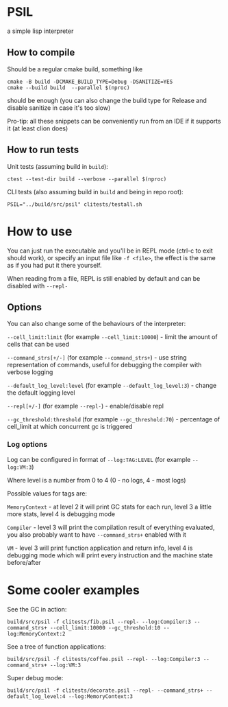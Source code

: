 # PSIL

a simple lisp interpreter

## How to compile

Should be a regular cmake build, something like

```shell
cmake -B build -DCMAKE_BUILD_TYPE=Debug -DSANITIZE=YES
cmake --build build  --parallel $(nproc)
```

should be enough (you can also change the build type for Release and disable sanitize in case it's too slow)

Pro-tip: all these snippets can be conveniently run from an IDE if it supports it (at least clion does)

## How to run tests

Unit tests (assuming build in `build`):

```shell
ctest --test-dir build --verbose --parallel $(nproc)
```

CLI tests (also assuming build in `build` and being in repo root):

```shell
PSIL="../build/src/psil" clitests/testall.sh
```

# How to use

You can just run the executable and you'll be in REPL mode (ctrl-c to exit should work),
or specify an input file like `-f <file>`, the effect is the same as if you
had put it there yourself.

When reading from a file, REPL is still enabled by default and can be disabled with `--repl-`

## Options

You can also change some of the behaviours of the interpreter:

`--cell_limit:limit` (for example `--cell_limit:10000`) - limit the amount of cells that can be used

`--command_strs[+/-]` (for example `--command_strs+`) - use string representation of commands, useful for debugging the
compiler with verbose logging

`--default_log_level:level` (for example `--default_log_level:3`) - change the default logging level

`--repl[+/-]` (for example `--repl-`) - enable/disable repl

`--gc_threshold:threshold` (for example `--gc_threshold:70`) - percentage of cell_limit at which concurrent gc is
triggered

### Log options

Log can be configured in format of `--log:TAG:LEVEL` (for example `--log:VM:3`)

Where level is a number from 0 to 4 (0 - no logs, 4 - most logs)

Possible values for tags are:

`MemoryContext` - at level 2 it will print GC stats for each run, level 3 a little more stats, level 4 is debugging mode

`Compiler` - level 3 will print the compilation result of everything evaluated, you also probably want to
have `--command_strs+` enabled with it

`VM` - level 3 will print function application and return info, level 4 is debugging mode which will print every
instruction and the machine state before/after

# Some cooler examples

See the GC in action:

```shell
build/src/psil -f clitests/fib.psil --repl- --log:Compiler:3 --command_strs+ --cell_limit:10000 --gc_threshold:10 --log:MemoryContext:2
```

See a tree of function applications:

```shell
build/src/psil -f clitests/coffee.psil --repl- --log:Compiler:3 --command_strs+ --log:VM:3
```

Super debug mode:

```shell
build/src/psil -f clitests/decorate.psil --repl- --command_strs+ --default_log_level:4 --log:MemoryContext:3
```